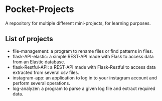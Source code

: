 # Pocket-Projects
A repository for multiple different mini-projects, for learning purposes.

## List of projects
- file-management: a program to rename files or find patterns in files.
- flask-API-elastic: a simple REST-API made with Flask to access data from an Elastic database.
- flask-Restful-API: a REST-API made with Flask-Restful to access data extracted from several csv files.
- instagram-app: an application to log in to your instagram account and perform several operations.
- log-analyzer: a program to parse a given log file and extract required data.

